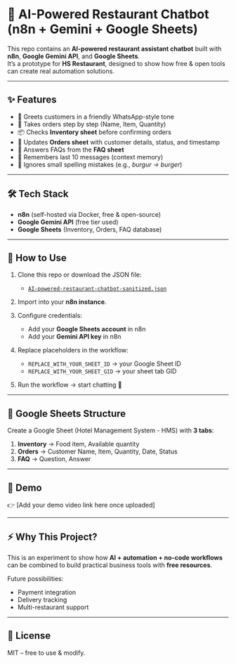 # 🍔 AI-Powered Restaurant Chatbot (n8n + Gemini + Google Sheets)

This repo contains an **AI-powered restaurant assistant chatbot** built with **n8n**, **Google Gemini API**, and **Google Sheets**.  
It’s a prototype for **HS Restaurant**, designed to show how free & open tools can create real automation solutions.  

---

## ✨ Features
- 🤖 Greets customers in a friendly WhatsApp-style tone  
- 🛒 Takes orders step by step (Name, Item, Quantity)  
- 📦 Checks **Inventory sheet** before confirming orders  
- 📝 Updates **Orders sheet** with customer details, status, and timestamp  
- 🙋 Answers FAQs from the **FAQ sheet**  
- 🧠 Remembers last 10 messages (context memory)  
- 🔡 Ignores small spelling mistakes (e.g., *burgur → burger*)  

---

## 🛠 Tech Stack
- **n8n** (self-hosted via Docker, free & open-source)  
- **Google Gemini API** (free tier used)  
- **Google Sheets** (Inventory, Orders, FAQ database)  

---

## 🚀 How to Use
1. Clone this repo or download the JSON file:  
   - [`AI-powered-restaurant-chatbot-sanitized.json`](./AI-powered-restaurant-chatbot-sanitized.json)  

2. Import into your **n8n instance**.  

3. Configure credentials:  
   - Add your **Google Sheets account** in n8n  
   - Add your **Gemini API key** in n8n  

4. Replace placeholders in the workflow:  
   - `REPLACE_WITH_YOUR_SHEET_ID` → your Google Sheet ID  
   - `REPLACE_WITH_YOUR_SHEET_GID` → your sheet tab GID  

5. Run the workflow → start chatting 🎉  

---

## 📂 Google Sheets Structure
Create a Google Sheet (Hotel Management System - HMS) with **3 tabs**:  
1. **Inventory** → Food item, Available quantity  
2. **Orders** → Customer Name, Item, Quantity, Date, Status  
3. **FAQ** → Question, Answer  

---

## 🎥 Demo
👉 [Add your demo video link here once uploaded]  

---

## ⚡ Why This Project?
This is an experiment to show how **AI + automation + no-code workflows** can be combined to build practical business tools with **free resources**.  

Future possibilities:  
- Payment integration  
- Delivery tracking  
- Multi-restaurant support  

---

## 📜 License
MIT – free to use & modify.  
